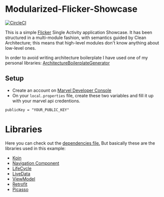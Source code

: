 # Modularized-Flicker-Showcase

[![CircleCI](https://circleci.com/gh/MayconCardoso/Modularized-Flicker-Showcase/tree/master.svg?style=svg&circle-token=2a1c5500456ffe02c742dc311012b8a7b13e35e0)](https://circleci.com/gh/MayconCardoso/Modularized-Flicker-Showcase/tree/master)

This is a simple [Flicker](https://www.flickr.com/services/apps/create/apply/) Single Activity application Showcase. It has been structured in a multi-module fashion, with semantics guided by Clean Architecture; this means that high-level modules don't know anything about low-level ones.

In order to avoid writing architecture boilerplate I have used one of my personal libraries: [ArchitectureBoilerplateGenerator](https://github.com/MayconCardoso/ArchitectureBoilerplateGenerator)

## Setup
- Create an account on [Marvel Developer Console](https://developer.marvel.com/)
- On your ```local.properties``` file, create these two variables and fill it up with your marvel api credentions.

```
publicKey = "YOUR_PUBLIC_KEY"
```
# Libraries

Here you can check out the [dependencies file.](https://github.com/MayconCardoso/Modularized-Flicker-Showcase/blob/master/build-dependencies.gradle) But basically these are the libraries used in this example:

- [Koin](https://insert-koin.io/)
- [Navigation Component](https://developer.android.com/guide/navigation/)
- [LifeCycle](https://developer.android.com/topic/libraries/architecture/lifecycle)
- [LiveData](https://developer.android.com/topic/libraries/architecture/livedata)
- [ViewModel](https://developer.android.com/topic/libraries/architecture/viewmodel)
- [Retrofit](https://github.com/square/retrofit)
- [Picasso](https://github.com/square/picasso)
